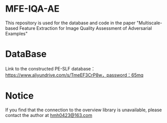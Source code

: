 # MFE-IQA-AE
This repository is used for the database and code in the paper "Multiscale-based Feature Extraction for Image Quality Assessment of Adversarial Examples"
# DataBase
Link to the constructed PE-SLF database：https://www.aliyundrive.com/s/TmeEF3CrP8w，password：65mq
# Notice
If you find that the connection to the overview library is unavailable, please contact the author at hmh0423@163.com
